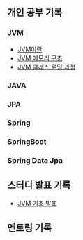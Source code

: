 ## 개인 공부 기록

### JVM
  - [JVM이란](https://kkangmg.tistory.com/88)
  - [JVM 메모리 구조](https://kkangmg.tistory.com/89)
  - [JVM 클래스 로딩 과정](https://kkangmg.tistory.com/90)
### JAVA

### JPA

### Spring

### SpringBoot

### Spring Data Jpa





## 스터디 발표 기록
  - [JVM 기초 발표](https://www.canva.com/design/DAGNpO4Aflw/viQlo2Jpab7ndWGW1EY1tQ/edit)


## 멘토링 기록
